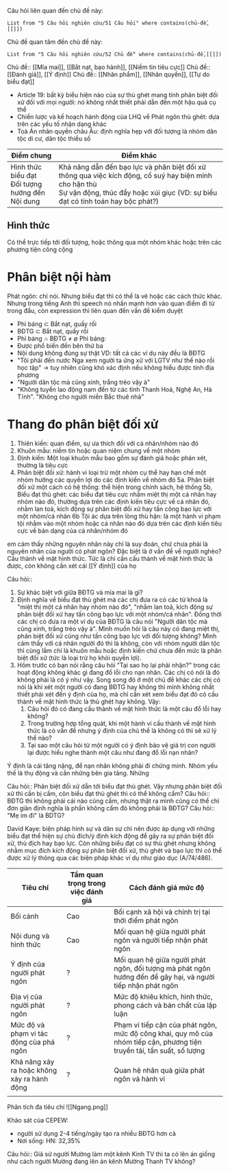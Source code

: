 Câu hỏi liên quan đến chủ đề này:
```dataview
List from "5 Câu hỏi nghiên cứu/51 Câu hỏi" where contains(chủ-đề,[[]]) 
```

Chủ đề quan tâm đến chủ đề này:
```dataview
List from "5 Câu hỏi nghiên cứu/52 Chủ đề" where contains(chủ-đề,[[]]) 
```

Chủ đề:: [[Mỉa mai]], [[Bắt nạt, bạo hành]], [[Niềm tin tiêu cực]]
Chủ đề:: [[Đánh giá]], [[Ý định]]
Chủ đề:: [[Nhân phẩm]], [[Nhân quyền]], [[Tự do biểu đạt]]

- Article 19: bất kỳ biểu hiện nào của sự thù ghét mang tính phân biệt đối xử đối với mọi người: nó không nhất thiết phải dẫn đến một hậu quả cụ thể
- Chiến lược và kế hoạch hành động của LHQ về Phát ngôn thù ghét: dựa trên các yếu tố nhận dạng khác
- Toà Án nhân quyền châu Âu: định nghĩa hẹp với đối tượng là nhóm dân tộc di cư, dân tộc thiểu số
 
| Điểm chung                                            | Điểm khác                                                                                                                                                                                   |
| ----------------------------------------------------- | ------------------------------------------------------------------------------------------------------------------------------------------------------------------------------------------- |
| Hình thức biểu đạt<br>Đối tượng hướng đến<br>Nội dung | Khả năng dẫn đến bạo lực và phân biệt đối xử thông qua việc kích động, cố suý hay biện minh cho hận thù<br>Sự vận động, thúc đẩy hoặc xúi giục (VD: sự biểu đạt có tính toán hay bộc phát?) | 

## Hình thức
Có thể trực tiếp tới đối tượng, hoặc thông qua một nhóm khác hoặc trên các phương tiện công cộng

# Phân biệt nội hàm
Phát ngôn: chỉ nói. Nhưng biểu đạt thì có thể là vẽ hoặc các cách thức khác. Nhưng trong tiếng Anh thì speech nó nhấn mạnh hơn vào quan điểm đi từ trong đầu, còn expression thì liên quan đến vấn đề kiểm duyệt

- Phỉ báng ⊂ Bắt nạt, quấy rối
- BĐTG ⊂ Bắt nạt, quấy rối
- Phỉ báng ∩ BĐTG ≠ ∅
Phỉ báng: 
- Được phổ biến đến bên thứ ba
- Nội dung không đúng sự thật
VD: tất cả các ví dụ này đều là BĐTG
- "Tôi phải đến nước Nga xem người ta ứng xử với LGTV như thế nào rồi học tập" → tuy nhiên cũng khó xác định nếu không hiểu được tính địa phương
- "Người dân tộc mà cũng xinh, trắng trẻo vậy à" 
- "Không tuyển lao động nam đến từ các tỉnh Thanh Hoá, Nghệ An, Hà Tĩnh". "Không cho người miền Bắc thuê nhà" 
# Thang đo phân biệt đối xử
1. Thiên kiến: quan điểm, sự ưa thích đối với cá nhân/nhóm nào đó
2. Khuôn mẫu: niềm tin hoặc quan niệm chung về một nhóm
3. Định kiến: Một loại khuôn mẫu bao gồm sự đánh giá hoặc phán xét, thường là tiêu cực
4. Phân biệt đối xử: hành vi loại trừ một nhóm cụ thể hay hạn chế một nhóm hưởng các quyền lợi do các định kiến về nhóm đó
5a. Phân biệt đối xử một cách có hệ thống: thể hiện trong chính sách, hệ thống
5b, Biểu đạt thù ghét: các biểu đạt tiêu cực nhằm miệt thị một cá nhân hay nhóm nào đó, thường dựa trên các định kiến tiêu cực về cá nhân đó, nhằm lan toả, kích động sự phân biệt đối xử hay tấn công bạo lực với một nhóm/cá nhân
6b Tội ác dựa trên lòng thù hận: là một hành vi phạm tội nhằm vào một nhóm hoặc cá nhân nào đó dựa trên các định kiến tiêu cực về bản dạng của cá nhân/nhóm đó

em cảm thấy những nguyên nhân này chỉ là suy đoán, chứ chưa phải là nguyên nhân của người có phát ngôn? Đặc biệt là ở vấn đề về người nghèo?
Cấu thành về mặt hình thức. Tức là chỉ cần cấu thành về mặt hình thức là được, còn không cần xét cái [[Ý định]] của họ

Câu hỏi:: 
1. Sự khác biệt với giữa BĐTG và mỉa mai là gì? 
2. Định nghĩa về biểu đạt thù ghét mà các chị đưa ra có các từ khoá là "miệt thị một cá nhân hay nhóm nào đó", "nhằm lan toả, kích động sự phân biệt đối xử hay tấn công bạo lực với một nhóm/cá nhân". Đồng thời các chị có đưa ra một ví dụ của BĐTG là câu nói "Người dân tộc mà cũng xinh, trắng trẻo vậy à". Mình muốn hỏi là câu này có đang miệt thị, phân biệt đối xử cũng như tấn công bạo lực với đối tượng không? Mình cảm thấy với cá nhân người đó thì là không, còn với nhóm người dân tộc thì cùng lắm chỉ là khuôn mẫu hoặc định kiến chứ chưa đến mức là phân biệt đối xử (tức là loại trừ họ khỏi quyền lợi).
3. Hôm trước có bạn nói rằng câu hỏi "Tại sao họ lại phải nhận?" trong các hoạt động không khác gì đang đổ lỗi cho nạn nhân. Các chị có nói là đó không phải là có ý như vậy. Song song đó ở một chủ đề khác các chị có nói là khi xét một người có đang BĐTG hay không thì mình không nhất thiết phải xét đến ý định của họ, mà chỉ cần xét xem biểu đạt đó có cấu thành về mặt hình thức là thù ghét hay không. Vậy:
	1. Câu hỏi đó có đang cấu thành về mặt hình thức là một câu đổ lỗi hay không? 
	2. Trong trường hợp tổng quát, khi một hành vi cấu thành về mặt hình thức là có vấn đề nhưng ý định của chủ thể là không có thì sẽ xử lý thế nào?
	3. Tại sao một câu hỏi từ một người có ý định bảo vệ giá trị con người lại được hiểu nghe thành một câu như đang đổ lỗi nạn nhân?

Ý định là cái tăng nặng, để nạn nhân không phải đi chứng minh. Nhóm yếu thế là thụ động và cần những bên gia tăng. Những 

Câu hỏi:: Phân biệt đối xử dẫn tới biểu đạt thù ghét. Vậy nhưng phân biệt đối xử thì cần bị cấm, còn biểu đạt thù ghét thì có thể không cấm?
Câu hỏi:: BĐTG thì không phải cái nào cũng cấm, nhưng thật ra mình cũng có thể chỉ đơn giản định nghĩa là phần không cấm đó không phải là BĐTG?
Câu hỏi:: "Mẹ im đi" là BDTG?

David Kaye: biện pháp hình sự và dân sự chỉ nên được áp dụng với những biểu đạt thể hiện sự chủ đích/ý định kích động để gây ra sự phân biệt đối xử, thù địch hay bạo lực. Còn những biểu đạt có sự thù ghét nhưng không nhằm mục đích kích động sự phân biệt đối xử, thù ghét và bạo lực thì có thể được xử lý thông qua các biện pháp khác ví dụ như giáo dục (A/74/486).

| Tiêu chí                                    | Tầm quan trọng trong việc đánh giá | Cách đánh giá mức độ                                                                                                   |
| ------------------------------------------- | ---------------------------------- | ---------------------------------------------------------------------------------------------------------------------- |
| Bối cảnh                                    | Cao                                | Bối cạnh xã hội và chính trị tại thời điểm phát ngôn                                                                   |
| Nội dung và hình thức                       | Cao                                | Mối quan hệ giữa người phát ngôn và người tiếp nhận phát ngôn                                                          |
| Ý định của người phát ngôn                  | ?                                  | Mối quan hệ giữa người phát ngôn, đối tượng mà phát ngôn hướng đến để gây hại, và người tiếp nhận phát ngôn            |
| Địa vị của người phát ngôn                  | ?                                  | Mức độ khiêu khích, hình thức, phong cách và bản chất của lập luận                                                     |
| Mức độ và phạm vi tác động của phá ngôn     | ?                                  | Phạm vi tiếp cận của phát ngôn, mức độ công khai, quy mô của nhóm tiếp cận, phương tiện truyền tải, tần suất, số lượng |
| Khả năng xảy ra hoặc không xảy ra hành động | ?                                  | Quan hệ nhân quả giữa phát ngôn và hành vi                                                                             |
|                                             |                                    |                                                                                                                        |

Phân tích đa tiêu chí
![[Ngang.png]]

Khảo sát của CEPEW:
-  người sử dụng 2-4 tiếng/ngày tạo ra nhiều BĐTG hơn cả
- Nơi sống: HN: 32,35%


Câu hỏi:: Giả sử người Mường làm một kênh Kinh TV thì ta có lên án giống như cách người Mường đang lên án kênh Mường Thanh TV không?